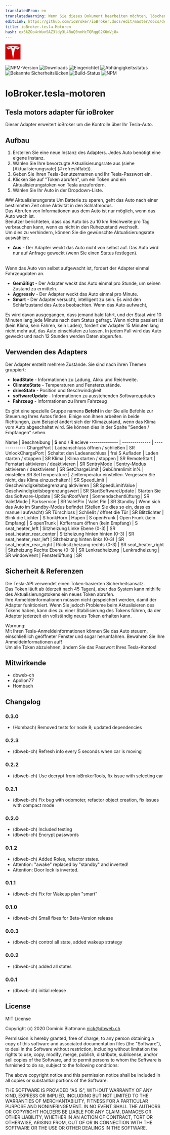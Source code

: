 ```yaml
---
translatedFrom: en
translatedWarning: Wenn Sie dieses Dokument bearbeiten möchten, löschen Sie bitte das Feld "translationsFrom". Andernfalls wird dieses Dokument automatisch erneut übersetzt
editLink: https://github.com/ioBroker/ioBroker.docs/edit/master/docs/de/adapterref/iobroker.tesla-motors/README.md
title: ioBroker.tesla-Motoren
hash: exSkZOo4rWuvSAZ3ldy3L4RuQ0nnHcTQRqgG2X6mVj8=
---
```

![Logo](../../../en/adapterref/iobroker.tesla-motors/admin/tesla-motors.png)

![NPM-Version](http://img.shields.io/npm/v/iobroker.tesla-motors.svg)
![Downloads](https://img.shields.io/npm/dm/iobroker.tesla-motors.svg)
![Eingerichtet](http://iobroker.live/badges/tesla-motors-installed.svg)
![Abhängigkeitsstatus](https://img.shields.io/david/dbweb-ch/iobroker.tesla-motors.svg)
![Bekannte Sicherheitslücken](https://snyk.io/test/github/dbweb-ch/ioBroker.tesla-motors/badge.svg)
![Build-Status](http://img.shields.io/travis/dbweb-ch/ioBroker.tesla-motors.svg)
![NPM](https://nodei.co/npm/iobroker.tesla-motors.png?downloads=true)

# IoBroker.tesla-motoren
## Tesla motors adapter für ioBroker
Dieser Adapter erweitert ioBroker um die Kontrolle über Ihr Tesla-Auto.

## Aufbau
1. Erstellen Sie eine neue Instanz des Adapters. Jedes Auto benötigt eine eigene Instanz.
2. Wählen Sie Ihre bevorzugte Aktualisierungsrate aus (siehe [Aktualisierungsrate] (# refreshRate)).
2. Geben Sie Ihren Tesla-Benutzernamen und Ihr Tesla-Passwort ein.
3. Klicken Sie auf "Token abrufen", um ein Token und ein Aktualisierungstoken von Tesla anzufordern.
4. Wählen Sie Ihr Auto in der Dropdown-Liste.

###<a name="refreshRate"></a> Aktualisierungsrate
Um Batterie zu sparen, geht das Auto nach einer bestimmten Zeit ohne Aktivität in den Schlafmodus.<br /> Das Abrufen von Informationen aus dem Auto ist nur möglich, wenn das Auto wach ist.<br /> Benutzer berichteten, dass das Auto bis zu 10 km Reichweite pro Tag verbrauchen kann, wenn es nicht in den Ruhezustand wechselt.<br /> Um dies zu verhindern, können Sie die gewünschte Aktualisierungsrate auswählen:

* **Aus** - Der Adapter weckt das Auto nicht von selbst auf. Das Auto wird nur auf Anfrage geweckt (wenn Sie einen Status festlegen).

<br />Wenn das Auto von selbst aufgewacht ist, fordert der Adapter einmal Fahrzeugdaten an.

* **Gemäßigt** - Der Adapter weckt das Auto einmal pro Stunde, um seinen Zustand zu ermitteln.
* **Aggressiv** - Der Adapter weckt das Auto einmal pro Minute.
* **Smart** - Der Adapter versucht, intelligent zu sein. Es wird den Schlafzustand des Autos beobachten. Wenn das Auto aufwacht,

Es wird davon ausgegangen, dass jemand bald fährt, und der Staat wird 10 Minuten lang jede Minute nach dem Status gefragt.
Wenn nichts passiert ist (kein Klima, kein Fahren, kein Laden), fordert der Adapter 15 Minuten lang nicht mehr auf, das Auto einschlafen zu lassen. In jedem Fall wird das Auto geweckt und nach 12 Stunden werden Daten abgerufen.

## Verwenden des Adapters
Der Adapter erstellt mehrere Zustände. Sie sind nach ihren Themen gruppiert:

* **loadState** - Informationen zu Ladung, Akku und Reichweite.
* **ClimateState** - Temperaturen und Fensterzustände.
* **driveState** - Position und Geschwindigkeit
* **softwareUpdate** - Informationen zu ausstehenden Softwareupdates
* **Fahrzeug** - Informationen zu Ihrem Fahrzeug

Es gibt eine spezielle Gruppe namens **Befehl** in der Sie alle Befehle zur Steuerung Ihres Autos finden.
Einige von ihnen arbeiten in beide Richtungen, zum Beispiel ändert sich der Klimazustand, wenn das Klima vom Auto abgeschaltet wird. Sie können dies in der Spalte "Senden / Empfangen" sehen.

Name | Beschreibung | **S** end / **R** ecieve -------------- | -------------- | -------------- ChargePort | Ladeanschluss öffnen / schließen | SR UnlockChargePort | Schaltet den Ladeanschluss | frei S Aufladen | Laden starten / stoppen | SR Klima | Klima starten / stoppen | SR RemoteStart | Fernstart aktivieren / deaktivieren | SR SentryMode | Sentry-Modus aktivieren / deaktivieren | SR SetChargeLimit | Gebührenlimit in% | einstellen SR SetTemperature | Zieltemperatur einstellen. Vergessen Sie nicht, das Klima einzuschalten! | SR SpeedLimit | Geschwindigkeitsbegrenzung aktivieren | SR SpeedLimitValue | Geschwindigkeitsbegrenzungswert | SR StartSoftwareUpdate | Starten Sie das Software-Update | SR SunRoofVent | Sonnendachentlüftung | SR ValetMode | Parkservice | SR ValetPin | Valet Pin | SR Standby | Wenn sich das Auto im Standby-Modus befindet (Stellen Sie dies so ein, dass es manuell aufwacht) SR Türschloss | Schließt / öffnet die Tür | SR Blitzlichter | Blink die Lichter | S honkHorn | Hupen | S openFrunk | Open Frunk (kein Empfang) | S openTrunk | Kofferraum öffnen (kein Empfang) | S seat_heater_left | Sitzheizung Linke Ebene (0-3) | SR seat_heater_rear_center | Sitzheizung hinten hinten (0-3) | SR seat_heater_rear_left | Sitzheizung hinten links (0-3) | SR seat_heater_rear_right | Rücksitzheizung rechts (0-3) | SR seat_heater_right | Sitzheizung Rechte Ebene (0-3) | SR Lenkradheizung | Lenkradheizung | SR windowVent | Fensterlüftung | SR

## Sicherheit &amp; Referenzen
Die Tesla-API verwendet einen Token-basierten Sicherheitsansatz.<br /> Das Token läuft ab (derzeit nach 45 Tagen), aber das System kann mithilfe des Aktualisierungstokens ein neues Token abrufen.<br /> Ihre Anmeldeinformationen müssen nicht gespeichert werden, damit der Adapter funktioniert. Wenn Sie jedoch Probleme beim Aktualisieren des Tokens haben, kann dies zu einer Stabilisierung des Tokens führen, da der Adapter jederzeit ein vollständig neues Token erhalten kann.<br /><aside class="warning"> Warnung:<br /> Mit Ihren Tesla-Anmeldeinformationen können Sie das Auto steuern, einschließlich geöffneter Fenster und sogar herumfahren. Bewahren Sie Ihre Anmeldeinformationen auf!<br /> Um alle Token abzulehnen, ändern Sie das Passwort Ihres Tesla-Kontos!</aside>

## Mitwirkende
* dbweb-ch
* Apollon77
* Hombach

## Changelog
### 0.3.0
* (Hombach) Removed tests for node 8; updated dependencies
### 0.2.3
* (dbweb-ch) Refresh info every 5 seconds when car is moving
### 0.2.2
* (dbweb-ch) Use decrypt from ioBrokerTools, fix issue with selecting car
### 0.2.1
* (dbweb-ch) Fix bug with odomoter, refactor object creation, fix issues with compact mode
### 0.2.0
* (dbweb-ch) Included testing
* (dbweb-ch) Encrypt passwords
### 0.1.2
* (dbweb-ch) Added Roles, refactor states. 
* Attention: "awake" replaced by "standby" and inverted!
* Attention: Door lock is inverted.
### 0.1.1
* (dbweb-ch) Fix for Wakeup plan "smart"
### 0.1.0
* (dbweb-ch) Small fixes for Beta-Version release
### 0.0.3
* (dbweb-ch) control all state, added wakeup strategy
### 0.0.2
* (dbweb-ch) added all states
### 0.0.1
* (dbweb-ch) initial release

## License
MIT License

Copyright (c) 2020 Dominic Blattmann <nick@dbweb.ch>

Permission is hereby granted, free of charge, to any person obtaining a copy
of this software and associated documentation files (the "Software"), to deal
in the Software without restriction, including without limitation the rights
to use, copy, modify, merge, publish, distribute, sublicense, and/or sell
copies of the Software, and to permit persons to whom the Software is
furnished to do so, subject to the following conditions:

The above copyright notice and this permission notice shall be included in all
copies or substantial portions of the Software.

THE SOFTWARE IS PROVIDED "AS IS", WITHOUT WARRANTY OF ANY KIND, EXPRESS OR
IMPLIED, INCLUDING BUT NOT LIMITED TO THE WARRANTIES OF MERCHANTABILITY,
FITNESS FOR A PARTICULAR PURPOSE AND NONINFRINGEMENT. IN NO EVENT SHALL THE
AUTHORS OR COPYRIGHT HOLDERS BE LIABLE FOR ANY CLAIM, DAMAGES OR OTHER
LIABILITY, WHETHER IN AN ACTION OF CONTRACT, TORT OR OTHERWISE, ARISING FROM,
OUT OF OR IN CONNECTION WITH THE SOFTWARE OR THE USE OR OTHER DEALINGS IN THE
SOFTWARE.